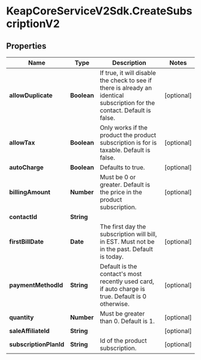# KeapCoreServiceV2Sdk.CreateSubscriptionV2

## Properties

Name | Type | Description | Notes
------------ | ------------- | ------------- | -------------
**allowDuplicate** | **Boolean** | If true, it will disable the check to see if there is already an identical subscription for the contact. Default is false. | [optional] 
**allowTax** | **Boolean** | Only works if the product the product subscription is for is taxable. Default is false. | [optional] 
**autoCharge** | **Boolean** | Defaults to true. | [optional] 
**billingAmount** | **Number** | Must be 0 or greater. Default is the price in the product subscription. | [optional] 
**contactId** | **String** |  | 
**firstBillDate** | **Date** | The first day the subscription will bill, in EST. Must not be in the past. Default is today. | [optional] 
**paymentMethodId** | **String** | Default is the contact&#39;s most recently used card, if auto charge is true. Default is 0 otherwise. | [optional] 
**quantity** | **Number** | Must be greater than 0. Default is 1. | [optional] 
**saleAffiliateId** | **String** |  | [optional] 
**subscriptionPlanId** | **String** | Id of the product subscription. | [optional] 



